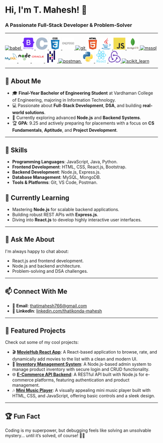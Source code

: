 # Hi, I'm T. Mahesh! 👋  
### A Passionate Full-Stack Developer & Problem-Solver   

---

<div align="center">
  <p align="left">
    <a href="https://babeljs.io/" target="_blank" rel="noreferrer">
      <img src="https://www.vectorlogo.zone/logos/babeljs/babeljs-icon.svg" alt="babel" width="40" height="40"/>
    </a>
    <a href="https://getbootstrap.com" target="_blank" rel="noreferrer">
      <img src="https://raw.githubusercontent.com/devicons/devicon/master/icons/bootstrap/bootstrap-plain-wordmark.svg" alt="bootstrap" width="40" height="40"/>
    </a>
    <a href="https://www.cprogramming.com/" target="_blank" rel="noreferrer">
      <img src="https://raw.githubusercontent.com/devicons/devicon/master/icons/c/c-original.svg" alt="c" width="40" height="40"/>
    </a>
    <a href="https://www.w3schools.com/css/" target="_blank" rel="noreferrer">
      <img src="https://raw.githubusercontent.com/devicons/devicon/master/icons/css3/css3-original-wordmark.svg" alt="css3" width="40" height="40"/>
    </a>
    <a href="https://expressjs.com" target="_blank" rel="noreferrer">
      <img src="https://raw.githubusercontent.com/devicons/devicon/master/icons/express/express-original-wordmark.svg" alt="express" width="40" height="40"/>
    </a>
    <a href="https://git-scm.com/" target="_blank" rel="noreferrer">
      <img src="https://www.vectorlogo.zone/logos/git-scm/git-scm-icon.svg" alt="git" width="40" height="40"/>
    </a>
    <a href="https://www.w3.org/html/" target="_blank" rel="noreferrer">
      <img src="https://raw.githubusercontent.com/devicons/devicon/master/icons/html5/html5-original-wordmark.svg" alt="html5" width="40" height="40"/>
    </a>
    <a href="https://www.java.com" target="_blank" rel="noreferrer">
      <img src="https://raw.githubusercontent.com/devicons/devicon/master/icons/java/java-original.svg" alt="java" width="40" height="40"/>
    </a>
    <a href="https://developer.mozilla.org/en-US/docs/Web/JavaScript" target="_blank" rel="noreferrer">
      <img src="https://raw.githubusercontent.com/devicons/devicon/master/icons/javascript/javascript-original.svg" alt="javascript" width="40" height="40"/>
    </a>
    <a href="https://www.mongodb.com/" target="_blank" rel="noreferrer">
      <img src="https://raw.githubusercontent.com/devicons/devicon/master/icons/mongodb/mongodb-original-wordmark.svg" alt="mongodb" width="40" height="40"/>
    </a>
    <a href="https://www.microsoft.com/en-us/sql-server" target="_blank" rel="noreferrer">
      <img src="https://www.svgrepo.com/show/303229/microsoft-sql-server-logo.svg" alt="mssql" width="40" height="40"/>
    </a>
    <a href="https://www.mysql.com/" target="_blank" rel="noreferrer">
      <img src="https://raw.githubusercontent.com/devicons/devicon/master/icons/mysql/mysql-original-wordmark.svg" alt="mysql" width="40" height="40"/>
    </a>
    <a href="https://nodejs.org" target="_blank" rel="noreferrer">
      <img src="https://raw.githubusercontent.com/devicons/devicon/master/icons/nodejs/nodejs-original-wordmark.svg" alt="nodejs" width="40" height="40"/>
    </a>
    <a href="https://www.oracle.com/" target="_blank" rel="noreferrer">
      <img src="https://raw.githubusercontent.com/devicons/devicon/master/icons/oracle/oracle-original.svg" alt="oracle" width="40" height="40"/>
    </a>
    <a href="https://pandas.pydata.org/" target="_blank" rel="noreferrer">
      <img src="https://raw.githubusercontent.com/devicons/devicon/2ae2a900d2f041da66e950e4d48052658d850630/icons/pandas/pandas-original.svg" alt="pandas" width="40" height="40"/>
    </a>
    <a href="https://postman.com" target="_blank" rel="noreferrer">
      <img src="https://www.vectorlogo.zone/logos/getpostman/getpostman-icon.svg" alt="postman" width="40" height="40"/>
    </a>
    <a href="https://www.python.org" target="_blank" rel="noreferrer">
      <img src="https://raw.githubusercontent.com/devicons/devicon/master/icons/python/python-original.svg" alt="python" width="40" height="40"/>
    </a>
    <a href="https://reactjs.org/" target="_blank" rel="noreferrer">
      <img src="https://raw.githubusercontent.com/devicons/devicon/master/icons/react/react-original-wordmark.svg" alt="react" width="40" height="40"/>
    </a>
    <a href="https://redux.js.org" target="_blank" rel="noreferrer">
      <img src="https://raw.githubusercontent.com/devicons/devicon/master/icons/redux/redux-original.svg" alt="redux" width="40" height="40"/>
    </a>
    <a href="https://scikit-learn.org/" target="_blank" rel="noreferrer">
      <img src="https://upload.wikimedia.org/wikipedia/commons/0/05/Scikit_learn_logo_small.svg" alt="scikit_learn" width="40" height="40"/>
    </a>
  </p>
</div>


---

## 🚀 About Me  
- 🎓 **Final-Year Bachelor of Engineering Student** at Vardhaman College of Engineering, majoring in Information Technology.  
- 💻 Passionate about **Full-Stack Development**, **DSA**, and building **real-world solutions**.  
- 🌟 Currently exploring advanced **Node.js** and **Backend Systems**.  
- 🏆 **GPA**: 9.25 and actively preparing for placements with a focus on **CS Fundamentals**, **Aptitude**, and **Project Development**.  

---

## 💼 Skills  
- **Programming Languages**: JavaScript, Java, Python.  
- **Frontend Development**: HTML, CSS, React.js, Bootstrap.  
- **Backend Development**: Node.js, Express.js.  
- **Database Management**: MySQL, MongoDB.  
- **Tools & Platforms**: Git, VS Code, Postman.  



## 🌱 Currently Learning  
- Mastering **Node.js** for scalable backend applications.  
- Building robust REST APIs with **Express.js**.  
- Diving into **React.js** to develop highly interactive user interfaces.  

---

## 💬 Ask Me About  
I'm always happy to chat about:  
- React.js and frontend development.  
- Node.js and backend architecture.  
- Problem-solving and DSA challenges.  

---

## 📫 Connect With Me  
- 📧 **Email**: [thatimahesh766@gmail.com](mailto:thatimahesh766@gmail.com)  
- 💼 **LinkedIn**: [linkedin.com/thatikonda-mahesh](https://www.linkedin.com/in/thatikonda-mahesh/)   

---

## 📂 Featured Projects  
Check out some of my cool projects:  

- 🎬 **[MovieHub React App](https://github.com/ThatikondaMahesh/MovieHub-react)**: A React-based application to browse, rate, and dynamically add movies to the list with a clean and modern UI.  
- 🛒 **[Inventory Management System](https://github.com/ThatikondaMahesh/inventory-product-admin-system)**: A Node.js-based admin system to manage product inventory with secure login and CRUD functionality.  
- 🌐 **[E-Commerce API Backend](https://github.com/ThatikondaMahesh/ecom-api-backend-rest-api)**: A RESTful API built with Node.js for e-commerce platforms, featuring authentication and product management.  
- 🎶 **[Mini Music Player](https://github.com/ThatikondaMahesh/Music-player)**: A visually appealing mini music player built with HTML, CSS, and JavaScript, offering basic controls and a sleek design.  

---



## 🏆 Fun Fact  
Coding is my superpower, but debugging feels like solving an unsolvable mystery... until it’s solved, of course! 🕵️‍♂️  
